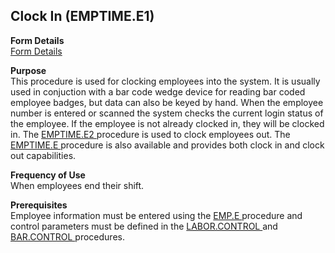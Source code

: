 ##  Clock In (EMPTIME.E1)

<PageHeader />

**Form Details**  
[ Form Details ](EMPTIME-E1-1/README.md)   

**Purpose**  
This procedure is used for clocking employees into the system. It is usually used in conjuction with a bar code wedge device for reading bar coded employee badges, but data can also be keyed by hand. When the employee number is entered or scanned the system checks the current login status of the employee. If the employee is not already clocked in, they will be clocked in. The [ EMPTIME.E2 ](EMPTIME-E2/README.md) procedure is used to clock employees out. The [ EMPTIME.E ](EMPTIME-E/README.md) procedure is also available and provides both clock in and clock out capabilities. 

**Frequency of Use**  
When employees end their shift.

**Prerequisites**  
Employee information must be entered using the [ EMP.E ](EMP-E/README.md) procedure and control parameters must be defined in the [ LABOR.CONTROL ](../LABOR-CONTROL/README.md) and [ BAR.CONTROL ](BAR-CONTROL/README.md) procedures. 

<badge text= "Version 8.10.57" vertical="middle" />

<PageFooter />